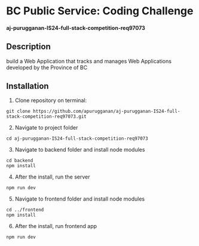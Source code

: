 
# BC Public Service: Coding Challenge
#### aj-purugganan-IS24-full-stack-competition-req97073

## Description
build a Web Application that tracks and manages Web Applications developed by the Province of BC


## Installation
1. Clone repository on terminal:
```
git clone https://github.com/apurugganan/aj-purugganan-IS24-full-stack-competition-req97073.git
```

2. Navigate to project folder
```
cd aj-purugganan-IS24-full-stack-competition-req97073
```

3. Navigate to backend folder and install node modules
```
cd backend
npm install
```

4. After the install, run the server
```
npm run dev
```

5. Navigate to frontend folder and install node modules
```
cd ../frontend
npm install
```

6. After the install, run frontend app
```
npm run dev
```
